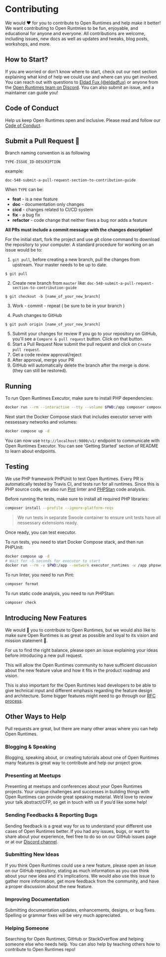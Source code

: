 # Contributing

We would ❤️ for you to contribute to Open Runtimes and help make it better! We want contributing to Open Runtmies to be fun, enjoyable, and educational for anyone and everyone. All contributions are welcome, including issues, new docs as well as updates and tweaks, blog posts, workshops, and more.

## How to Start?

If you are worried or don’t know where to start, check out our next section explaining what kind of help we could use and where can you get involved. You can reach out with questions to [Eldad Fux (@eldadfux)](https://twitter.com/eldadfux) or anyone from the [Open Runtimes team on Discord](https://discord.gg/mkZcevnxuf). You can also submit an issue, and a maintainer can guide you!

## Code of Conduct

Help us keep Open Runtimes open and inclusive. Please read and follow our [Code of Conduct](/CODE_OF_CONDUCT.md).

## Submit a Pull Request 🚀

Branch naming convention is as following

`TYPE-ISSUE_ID-DESCRIPTION`

example:

```
doc-548-submit-a-pull-request-section-to-contribution-guide
```

When `TYPE` can be:

- **feat** - is a new feature
- **doc** - documentation only changes
- **cicd** - changes related to CI/CD system
- **fix** - a bug fix
- **refactor** - code change that neither fixes a bug nor adds a feature

**All PRs must include a commit message with the changes description!**

For the initial start, fork the project and use git clone command to download the repository to your computer. A standard procedure for working on an issue would be to:

1. `git pull`, before creating a new branch, pull the changes from upstream. Your master needs to be up to date.

```
$ git pull
```

2. Create new branch from `master` like: `doc-548-submit-a-pull-request-section-to-contribution-guide`<br/>

```
$ git checkout -b [name_of_your_new_branch]
```

3. Work - commit - repeat ( be sure to be in your branch )

4. Push changes to GitHub

```
$ git push origin [name_of_your_new_branch]
```

5. Submit your changes for review
   If you go to your repository on GitHub, you'll see a `Compare & pull request` button. Click on that button.
6. Start a Pull Request
   Now submit the pull request and click on `Create pull request`.
7. Get a code review approval/reject
8. After approval, merge your PR
9. GitHub will automatically delete the branch after the merge is done. (they can still be restored).

## Running

To run Open Runtimes Executor, make sure to install PHP dependencies:

```bash
docker run --rm --interactive --tty --volume $PWD:/app composer composer install --profile --ignore-platform-reqs
```

Next start the Docker Compose stack that includes executor server with nessessary networks and volumes:

```bash
docker compose up -d
```

You can now use `http://localhost:9800/v1/` endpoint to communicate with Open Runtimes Executor. You can see 'Getting Started' section of README to learn about endpoints.

## Testing

We use PHP framework PHPUnit to test Open Runtimes. Every PR is automatically tested by Travis CI, and tests run for all runtimes. Since this is PHP source code, we also run [Pint](https://github.com/laravel/pint) linter and [PHPStan](https://phpstan.org/) code analysis.

Before running the tests, make sure to install all required PHP libraries:

```bash
composer install --profile --ignore-platform-reqs
```

> We run tests in separate Swoole container to ensure unit tests have all nessessary extensions ready.

Once ready, you can test executor.

To run tests, you need to start Docker Compose stack, and then run PHPUnit:

```bash
docker compose up -d
# Wait for ~5 seconds for executor to start
docker run --rm -v $PWD:/app --network executor_runtimes -w /app phpswoole/swoole:5.1.2-php8.3-alpine sh -c \ "composer test"
```

To run linter, you need to run Pint:

```bash
composer format
```

To run static code analysis, you need to run PHPStan:

```bash
composer check
```

## Introducing New Features

We would 💖 you to contribute to Open Runtimes, but we would also like to make sure Open Runtimes is as great as possible and loyal to its vision and mission statement 🙏.

For us to find the right balance, please open an issue explaining your ideas before introducing a new pull request.

This will allow the Open Runtimes community to have sufficient discussion about the new feature value and how it fits in the product roadmap and vision.

This is also important for the Open Runtimes lead developers to be able to give technical input and different emphasis regarding the feature design and architecture. Some bigger features might need to go through our [RFC process](https://github.com/appwrite/rfc).

## Other Ways to Help

Pull requests are great, but there are many other areas where you can help Open Runtimes.

### Blogging & Speaking

Blogging, speaking about, or creating tutorials about one of Open Runtimes many features is great way to contribute and help our project grow.

### Presenting at Meetups

Presenting at meetups and conferences about your Open Runtimes projects. Your unique challenges and successes in building things with Open Runtimes can provide great speaking material. We’d love to review your talk abstract/CFP, so get in touch with us if you’d like some help!

### Sending Feedbacks & Reporting Bugs

Sending feedback is a great way for us to understand your different use cases of Open Runtimes better. If you had any issues, bugs, or want to share about your experience, feel free to do so on our GitHub issues page or at our [Discord channel](https://discord.gg/mkZcevnxuf).

### Submitting New Ideas

If you think Open Runtimes could use a new feature, please open an issue on our GitHub repository, stating as much information as you can think about your new idea and it's implications. We would also use this issue to gather more information, get more feedback from the community, and have a proper discussion about the new feature.

### Improving Documentation

Submitting documentation updates, enhancements, designs, or bug fixes. Spelling or grammar fixes will be very much appreciated.

### Helping Someone

Searching for Open Runtimes, GitHub or StackOverflow and helping someone else who needs help. You can also help by teaching others how to contribute to Open Runtimes repo!